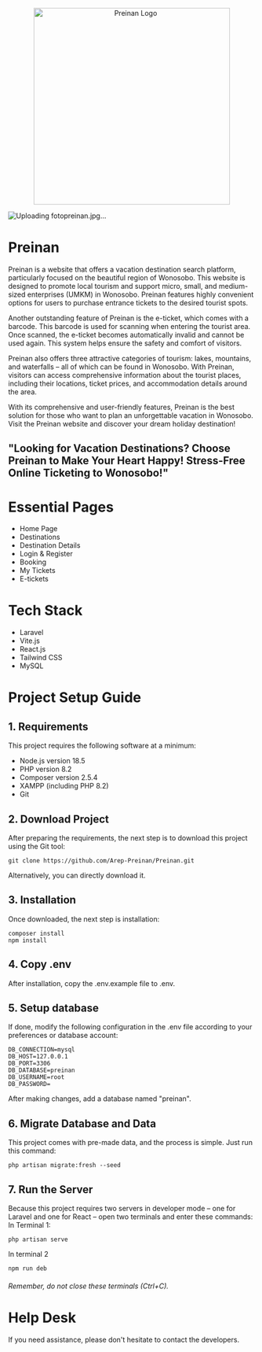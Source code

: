 <p align="center"><a href="https://laravel.com" target="_blank"><img src="http://preinan.xxuz.com/images/preinannotblack.svg" width="400" alt="Preinan Logo"></a></p>

![Uploading fotopreinan.jpg…]()

# Preinan

Preinan is a website that offers a vacation destination search platform, particularly focused on the beautiful region of Wonosobo. This website is designed to promote local tourism and support micro, small, and medium-sized enterprises (UMKM) in Wonosobo. Preinan features highly convenient options for users to purchase entrance tickets to the desired tourist spots.

Another outstanding feature of Preinan is the e-ticket, which comes with a barcode. This barcode is used for scanning when entering the tourist area. Once scanned, the e-ticket becomes automatically invalid and cannot be used again. This system helps ensure the safety and comfort of visitors.

Preinan also offers three attractive categories of tourism: lakes, mountains, and waterfalls – all of which can be found in Wonosobo. With Preinan, visitors can access comprehensive information about the tourist places, including their locations, ticket prices, and accommodation details around the area.

With its comprehensive and user-friendly features, Preinan is the best solution for those who want to plan an unforgettable vacation in Wonosobo. Visit the Preinan website and discover your dream holiday destination!

## "Looking for Vacation Destinations? Choose Preinan to Make Your Heart Happy! Stress-Free Online Ticketing to Wonosobo!"

# Essential Pages
- Home Page
- Destinations
- Destination Details
- Login & Register
- Booking
- My Tickets
- E-tickets

# Tech Stack 
- Laravel
- Vite.js
- React.js
- Tailwind CSS
- MySQL

# Project Setup Guide

## 1. Requirements
This project requires the following software at a minimum:
- Node.js version 18.5
- PHP version 8.2
- Composer version 2.5.4
- XAMPP (including PHP 8.2)
- Git

## 2. Download Project
After preparing the requirements, the next step is to download this project using the Git tool:
```
git clone https://github.com/Arep-Preinan/Preinan.git
```
Alternatively, you can directly download it.

## 3. Installation
Once downloaded, the next step is installation:
```
composer install
npm install
```

## 4. Copy .env
After installation, copy the .env.example file to .env.

## 5. Setup database
If done, modify the following configuration in the .env file according to your preferences or database account:
```
DB_CONNECTION=mysql
DB_HOST=127.0.0.1
DB_PORT=3306
DB_DATABASE=preinan
DB_USERNAME=root
DB_PASSWORD=
```
After making changes, add a database named "preinan".

## 6. Migrate Database and Data
This project comes with pre-made data, and the process is simple. Just run this command:
```
php artisan migrate:fresh --seed
```

## 7. Run the Server
Because this project requires two servers in developer mode – one for Laravel and one for React – open two terminals and enter these commands:
In Terminal 1:
```
php artisan serve
```
In terminal 2
```
npm run deb
```
###### Remember, do not close these terminals (Ctrl+C).

# Help Desk
If you need assistance, please don't hesitate to contact the developers.
